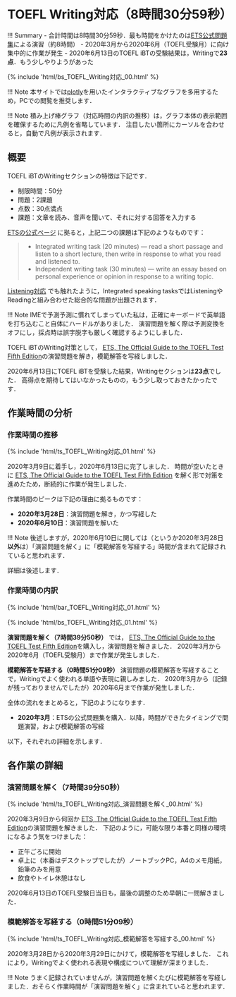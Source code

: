 # TOEFL Writing対応（8時間30分59秒）

!!! Summary
    - 合計時間は8時間30分59秒．最も時間をかけたのは[ETS公式問題集](https://www.amazon.co.jp/Official-Guide-TOEFL-Test-Fifth/dp/9387432726)による演習（約8時間）
    - 2020年3月から2020年6月（TOEFL受験月）に向け集中的に作業が発生
    - 2020年6月13日のTOEFL iBTの受験結果は，Writingで**23点**．もう少しやりようがあった

{% include 'html/bs_TOEFL_Writing対応_00.html' %}

!!! Note
    本サイトでは[plotly](https://plotly.com/python/)を用いたインタラクティブなグラフを多用するため，PCでの閲覧を推奨します．

!!! Note
    積み上げ棒グラフ（対応時間の内訳の推移）は，グラフ本体の表示範囲を確保するために凡例を省略しています．
    注目したい箇所にカーソルを合わせると，自動で凡例が表示されます．

## 概要

TOEFL iBTのWritingセクションの特徴は下記です．

- 制限時間：50分
- 問題：2課題
- 点数：30点満点
- 課題：文章を読み、音声を聞いて、それに対する回答を入力する

[ETSの公式ページ](https://www.ets.org/toefl/test-takers/ibt/about/content/writing)
に拠ると，上記二つの課題は下記のようなものです：

> - Integrated writing task (20 minutes) — read a short passage and listen to a short lecture, then write in response to what you read and listened to.
> - Independent writing task (30 minutes) — write an essay based on personal experience or opinion in response to a writing topic.

[Listening対応](https://kakeami.github.io/road-to-gatech/toefl-l/)
でも触れたように，Integrated speaking tasksではListeningやReadingと組み合わせた総合的な問題が出題されます．

!!! Note
    IMEで予測予測に慣れてしまっていた私は，正確にキーボードで英単語を打ち込むこと自体にハードルがありました．
    演習問題を解く際は予測変換をオフにし，採点時は誤字脱字も厳しく確認するようにしました．

TOEFL iBTのWriting対策として，
[ETS, The Official Guide to the TOEFL Test Fifth Edition](https://www.amazon.co.jp/Official-Guide-TOEFL-Test-Fifth/dp/9387432726)の演習問題を解き，模範解答を写経しました．

2020年6月13日にTOEFL iBTを受験した結果，Writingセクションは**23点**でした．
高得点を期待してはいなかったものの，もう少し取っておきたかったです．

## 作業時間の分析

### 作業時間の推移

{% include 'html/ts_TOEFL_Writing対応_01.html' %}

2020年3月9日に着手し，2020年6月13日に完了しました．
時間が空いたときに
[ETS, The Official Guide to the TOEFL Test Fifth Edition](https://www.amazon.co.jp/Official-Guide-TOEFL-Test-Fifth/dp/9387432726)
を解く形で対策を進めたため，断続的に作業が発生しました．

作業時間のピークは下記の理由に拠るものです：

- **2020年3月28日**：演習問題を解き，かつ写経した
- **2020年6月10日**：演習問題を解いた

!!! Note
    後述しますが，2020年6月10日に関しては（というか2020年3月28日**以外**は）「演習問題を解く」に「模範解答を写経する」時間が含まれて記録されていると思われます．

詳細は後述します．

### 作業時間の内訳

{% include 'html/bar_TOEFL_Writing対応_01.html' %}

{% include 'html/bs_TOEFL_Writing対応_01.html' %}

**演習問題を解く（7時間39分50秒）**
では，
[ETS, The Official Guide to the TOEFL Test Fifth Edition](https://www.amazon.co.jp/Official-Guide-TOEFL-Test-Fifth/dp/9387432726)を購入し，演習問題を解きました．
2020年3月から2020年6月（TOEFL受験月）まで作業が発生しました．

**模範解答を写経する（0時間51分09秒）**
演習問題の模範解答を写経することで，Writingでよく使われる単語や表現に親しみました．
2020年3月から（記録が残っておりませんでしたが）2020年6月まで作業が発生しました．

全体の流れをまとめると，下記のようになります．

- **2020年3月**：ETSの公式問題集を購入．以降，時間ができたタイミングで問題演習，および模範解答の写経

以下，それぞれの詳細を示します．

## 各作業の詳細

### 演習問題を解く（7時間39分50秒）

{% include 'html/ts_TOEFL_Writing対応_演習問題を解く_00.html' %}

2020年3月9日から何回か
[ETS, The Official Guide to the TOEFL Test Fifth Edition](https://www.amazon.co.jp/Official-Guide-TOEFL-Test-Fifth/dp/9387432726)の演習問題を解きました．
下記のように，可能な限り本番と同様の環境になるよう気をつけました：

- 正午ごろに開始
- 卓上に（本番はデスクトップでしたが）ノートブックPC，A4のメモ用紙，鉛筆のみを用意
- 飲食やトイレ休憩はなし

2020年6月13日のTOEFL受験日当日も，最後の調整のため早朝に一問解きました．

### 模範解答を写経する（0時間51分09秒）

{% include 'html/ts_TOEFL_Writing対応_模範解答を写経する_00.html' %}

2020年3月28日から2020年3月29日にかけて，模範解答を写経しました．
これにより，Writingでよく使われる表現や構成について理解が深まりました．

!!! Note
    うまく記録されていませんが，演習問題を解くたびに模範解答を写経しました．おそらく作業時間が「演習問題を解く」に含まれていると思われます．
